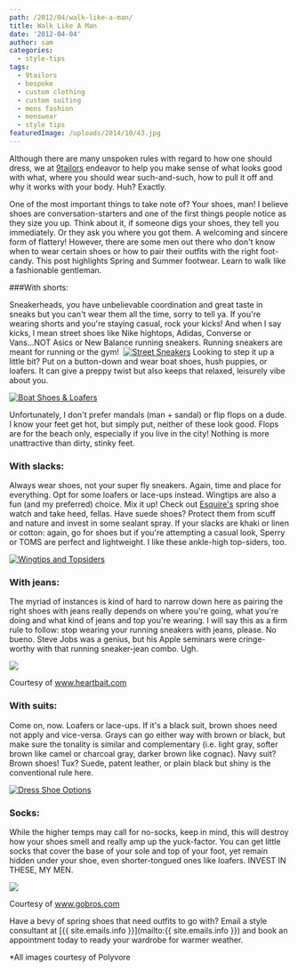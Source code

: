 ```yaml
---
path: /2012/04/walk-like-a-man/
title: Walk Like A Man
date: '2012-04-04'
author: sam
categories:
  - style-tips
tags:
  - 9tailors
  - bespoke
  - custom clothing
  - custom suiting
  - mens fashion
  - menswear
  - style tips
featuredImage: /uploads/2014/10/43.jpg
---
```

Although there are many unspoken rules with regard to how one should dress, we at [9tailors](http://www.9tailors.com/) endeavor to help you make sense of what looks good with what, where you should wear such-and-such, how to pull it off and why it works with your body. Huh? Exactly.

One of the most important things to take note of? Your shoes, man! I believe shoes are conversation-starters and one of the first things people notice as they size you up. Think about it, if someone digs your shoes, they tell you immediately. Or they ask you where you got them. A welcoming and sincere form of flattery! However, there are some men out there who don't know when to wear certain shoes or how to pair their outfits with the right foot-candy. This post highlights Spring and Summer footwear. Learn to walk like a fashionable gentleman.

###With shorts: 

Sneakerheads, you have unbelievable coordination and great taste in sneaks but you can't wear them all the time, sorry to tell ya. If you're wearing shorts and you're staying casual, rock your kicks! And when I say kicks, I mean street shoes like Nike hightops, Adidas, Converse or Vans...NOT Asics or New Balance running sneakers. Running sneakers are meant for running or the gym! 
[![Street Sneakers](http://embed.polyvoreimg.com/cgi/img-set/cid/46523610/id/rsRVzUHCQ-aOu4-KfGXfyQ/size/y.jpg "Street Sneakers")](http://www.polyvore.com/street_sneakers/set?.embedder=3494903&.svc=copypaste&id=46523610)
Looking to step it up a little bit? Put on a button-down and wear boat shoes, hush puppies, or loafers. It can give a preppy twist but also keeps that relaxed, leisurely vibe about you.

[![Boat Shoes & Loafers](http://embed.polyvoreimg.com/cgi/img-set/cid/46524004/id/sFv9JllaSDKfAzjvXKceBg/size/y.jpg "Boat Shoes & Loafers")](http://www.polyvore.com/boat_shoes_loafers/set?.embedder=3494903&.svc=copypaste&id=46524004)

Unfortunately, I don't prefer mandals (man + sandal) or flip flops on a dude. I know your feet get hot, but simply put, neither of these look good. Flops are for the beach only, especially if you live in the city! Nothing is more unattractive than dirty, stinky feet.

### With slacks:

Always wear shoes, not your super fly sneakers. Again, time and place for everything. Opt for some loafers or lace-ups instead. Wingtips are also a fun (and my preferred) choice. Mix it up! Check out [Esquire's](http://www.esquire.com/the-side/style-guides/spring-shoes-for-men-2012#slide-26) spring shoe watch and take heed, fellas. Have suede shoes? Protect them from scuff and nature and invest in some sealant spray. If your slacks are khaki or linen or cotton: again, go for shoes but if you're attempting a casual look, Sperry or TOMS are perfect and lightweight. I like these ankle-high top-siders, too.

[![Wingtips and Topsiders](http://embed.polyvoreimg.com/cgi/img-set/cid/46523097/id/pfRqwxd_RFOZh-SqyU3qvQ/size/y.jpg "Wingtips and Topsiders")](http://www.polyvore.com/wingtips_topsiders/set?.embedder=3494903&.svc=copypaste&id=46523097)

### With jeans: 

The myriad of instances is kind of hard to narrow down here as pairing the right shoes with jeans really depends on where you're going, what you're doing and what kind of jeans and top you're wearing. I will say this as a firm rule to follow: stop wearing your running sneakers with jeans, please. No bueno. Steve Jobs was a genius, but his Apple seminars were cringe-worthy with that running sneaker-jean combo. Ugh.

[![](http://2.bp.blogspot.com/-iOr9dd04QWs/T3sqDVTookI/AAAAAAAAAJw/cco2Xni23k0/s320/running-sneakers.jpg)](http://2.bp.blogspot.com/-iOr9dd04QWs/T3sqDVTookI/AAAAAAAAAJw/cco2Xni23k0/s1600/running-sneakers.jpg)

Courtesy of www.heartbait.com

### With suits:

Come on, now. Loafers or lace-ups. If it's a black suit, brown shoes need not apply and vice-versa. Grays can go either way with brown or black, but make sure the tonality is similar and complementary (i.e. light gray, softer brown like camel or charcoal gray, darker brown like cognac). Navy suit? Brown shoes! Tux? Suede, patent leather, or plain black but shiny is the conventional rule here.

[![Dress Shoe Options](http://embed.polyvoreimg.com/cgi/img-set/cid/46527221/id/kG3JQKicRsGzhw8FBufTqw/size/y.jpg "Dress Shoe Options")](http://www.polyvore.com/dress_shoe_options/set?.embedder=3494903&.svc=copypaste&id=46527221)

### Socks:

While the higher temps may call for no-socks, keep in mind, this will destroy how your shoes smell and really amp up the yuck-factor. You can get little socks that cover the base of your sole and top of your foot, yet remain hidden under your shoe, even shorter-tongued ones like loafers. INVEST IN THESE, MY MEN.

[![](http://1.bp.blogspot.com/-aYmsRsm6mHQ/T3su7M8C3kI/AAAAAAAAAKA/AY8XamZHXfo/s320/SW705-511-1-p%5B1%5D.jpg)](http://1.bp.blogspot.com/-aYmsRsm6mHQ/T3su7M8C3kI/AAAAAAAAAKA/AY8XamZHXfo/s1600/SW705-511-1-p%5B1%5D.jpg)

Courtesy of www.gobros.com

Have a bevy of spring shoes that need outfits to go with? Email a style consultant at [{{ site.emails.info }}](mailto:{{ site.emails.info }}) and book an appointment today to ready your wardrobe for warmer weather.

\*All images courtesy of Polyvore